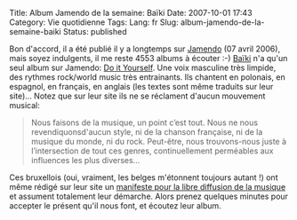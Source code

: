 Title: Album Jamendo de la semaine: Baïki
Date: 2007-10-01 17:43
Category: Vie quotidienne
Tags:
Lang: fr
Slug: album-jamendo-de-la-semaine-baiki
Status: published

Bon d'accord, il a été publié il y a longtemps sur
[Jamendo](http://www.jamendo.com/) (07 avril 2006), mais soyez indulgents, il
me reste 4553 albums à écouter :-) [Baïki](http://www.baiki.be/) n'a qu'un seul
album sur Jamendo: [Do it Yourself](http://www.jamendo.com/fr/album/1604/). Une
voix masculine très limpide, des rythmes rock/world music très entrainants. Ils
chantent en polonais, en espagnol, en français, en anglais (les textes sont
même traduits sur leur site)... Notez que sur leur site ils ne se réclament
d'aucun mouvement musical:

> Nous faisons de la musique, un point c’est tout. Nous ne nous
> revendiquonsd'aucun style, ni de la chanson française, ni de la musique du
> monde, ni du rock. Peut-être, nous trouvons-nous juste à l’intersection de
> tout ces genres, continuellement perméables aux influences les plus
> diverses...

Ces bruxellois (oui, vraiment, les belges m'étonnent toujours autant !) ont
même rédigé sur leur site un [manifeste pour la libre diffusion de la
musique](http://www.baiki.be/index.php?option=com_content&task=view&id=211&Itemid=41&lang=fr)
et assument totalement leur démarche. Alors prenez quelques minutes pour
accepter le présent qu'il nous font, et écoutez leur album.

